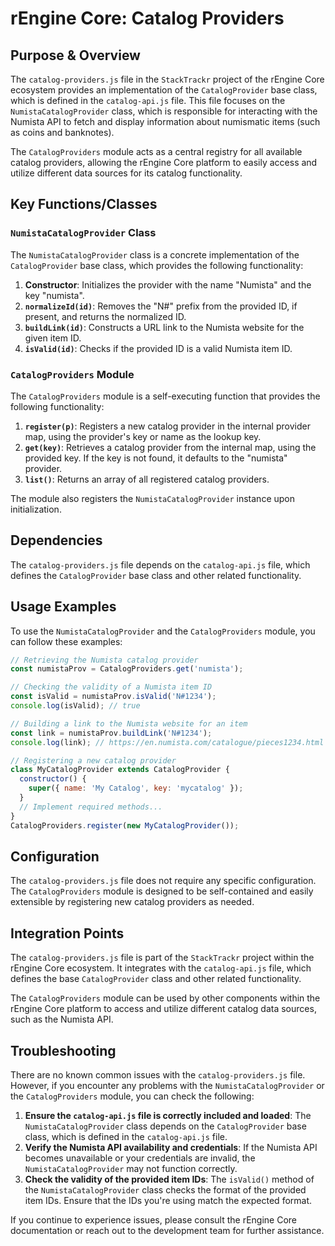 # rEngine Core: Catalog Providers

## Purpose & Overview

The `catalog-providers.js` file in the `StackTrackr` project of the rEngine Core ecosystem provides an implementation of the `CatalogProvider` base class, which is defined in the `catalog-api.js` file. This file focuses on the `NumistaCatalogProvider` class, which is responsible for interacting with the Numista API to fetch and display information about numismatic items (such as coins and banknotes).

The `CatalogProviders` module acts as a central registry for all available catalog providers, allowing the rEngine Core platform to easily access and utilize different data sources for its catalog functionality.

## Key Functions/Classes

### `NumistaCatalogProvider` Class

The `NumistaCatalogProvider` class is a concrete implementation of the `CatalogProvider` base class, which provides the following functionality:

1. **Constructor**: Initializes the provider with the name "Numista" and the key "numista".
2. **`normalizeId(id)`**: Removes the "N#" prefix from the provided ID, if present, and returns the normalized ID.
3. **`buildLink(id)`**: Constructs a URL link to the Numista website for the given item ID.
4. **`isValid(id)`**: Checks if the provided ID is a valid Numista item ID.

### `CatalogProviders` Module

The `CatalogProviders` module is a self-executing function that provides the following functionality:

1. **`register(p)`**: Registers a new catalog provider in the internal provider map, using the provider's key or name as the lookup key.
2. **`get(key)`**: Retrieves a catalog provider from the internal map, using the provided key. If the key is not found, it defaults to the "numista" provider.
3. **`list()`**: Returns an array of all registered catalog providers.

The module also registers the `NumistaCatalogProvider` instance upon initialization.

## Dependencies

The `catalog-providers.js` file depends on the `catalog-api.js` file, which defines the `CatalogProvider` base class and other related functionality.

## Usage Examples

To use the `NumistaCatalogProvider` and the `CatalogProviders` module, you can follow these examples:

```javascript
// Retrieving the Numista catalog provider
const numistaProv = CatalogProviders.get('numista');

// Checking the validity of a Numista item ID
const isValid = numistaProv.isValid('N#1234');
console.log(isValid); // true

// Building a link to the Numista website for an item
const link = numistaProv.buildLink('N#1234');
console.log(link); // https://en.numista.com/catalogue/pieces1234.html

// Registering a new catalog provider
class MyCatalogProvider extends CatalogProvider {
  constructor() {
    super({ name: 'My Catalog', key: 'mycatalog' });
  }
  // Implement required methods...
}
CatalogProviders.register(new MyCatalogProvider());
```

## Configuration

The `catalog-providers.js` file does not require any specific configuration. The `CatalogProviders` module is designed to be self-contained and easily extensible by registering new catalog providers as needed.

## Integration Points

The `catalog-providers.js` file is part of the `StackTrackr` project within the rEngine Core ecosystem. It integrates with the `catalog-api.js` file, which defines the base `CatalogProvider` class and other related functionality.

The `CatalogProviders` module can be used by other components within the rEngine Core platform to access and utilize different catalog data sources, such as the Numista API.

## Troubleshooting

There are no known common issues with the `catalog-providers.js` file. However, if you encounter any problems with the `NumistaCatalogProvider` or the `CatalogProviders` module, you can check the following:

1. **Ensure the `catalog-api.js` file is correctly included and loaded**: The `NumistaCatalogProvider` class depends on the `CatalogProvider` base class, which is defined in the `catalog-api.js` file.
2. **Verify the Numista API availability and credentials**: If the Numista API becomes unavailable or your credentials are invalid, the `NumistaCatalogProvider` may not function correctly.
3. **Check the validity of the provided item IDs**: The `isValid()` method of the `NumistaCatalogProvider` class checks the format of the provided item IDs. Ensure that the IDs you're using match the expected format.

If you continue to experience issues, please consult the rEngine Core documentation or reach out to the development team for further assistance.
